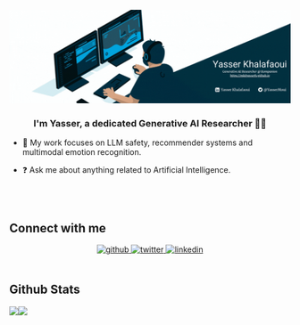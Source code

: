 [![Header](https://github.com/MKDYasserH/MKDYasserH/blob/main/banner.gif "Header")](https://mkdyasserh.github.io/)

### <div align="center">I'm Yasser, a dedicated Generative AI Researcher 👨‍💻</div>  
  
- 🌱 My work focuses on LLM safety, recommender systems and multimodal emotion recognition. 

- ❓ Ask me about anything related to Artificial Intelligence.  
  

<br/>  

<br/>  


## Connect with me  
<div align="center">
<a href="https://mkdyasserh.github.io/" target="_blank">
<img src=https://img.shields.io/badge/github-%2324292e.svg?&style=for-the-badge&logo=github&logoColor=white alt=github style="margin-bottom: 5px;" />
</a>
<a href="https://twitter.com/YasserMoui" target="_blank">
<img src=https://img.shields.io/badge/twitter-%2300acee.svg?&style=for-the-badge&logo=twitter&logoColor=white alt=twitter style="margin-bottom: 5px;" />
</a>
<a href="https://linkedin.com/in/yasser-khalafaoui" target="_blank">
<img src=https://img.shields.io/badge/linkedin-%231E77B5.svg?&style=for-the-badge&logo=linkedin&logoColor=white alt=linkedin style="margin-bottom: 5px;" />
</a>  
</div>  
  

<br/>  


## Github Stats  
<img src="https://github-readme-stats.vercel.app/api?username=mkdyasserh&show_icons=true&count_private=true&hide_border=true" align="left" />  

<img src="https://github-readme-stats.vercel.app/api/top-langs/?username=mkdyasserh&count_private=true&hide_border=true&layout=compact" align="left" />  

<br/>  

  

<br/>  

  

<br/>  


<br />

